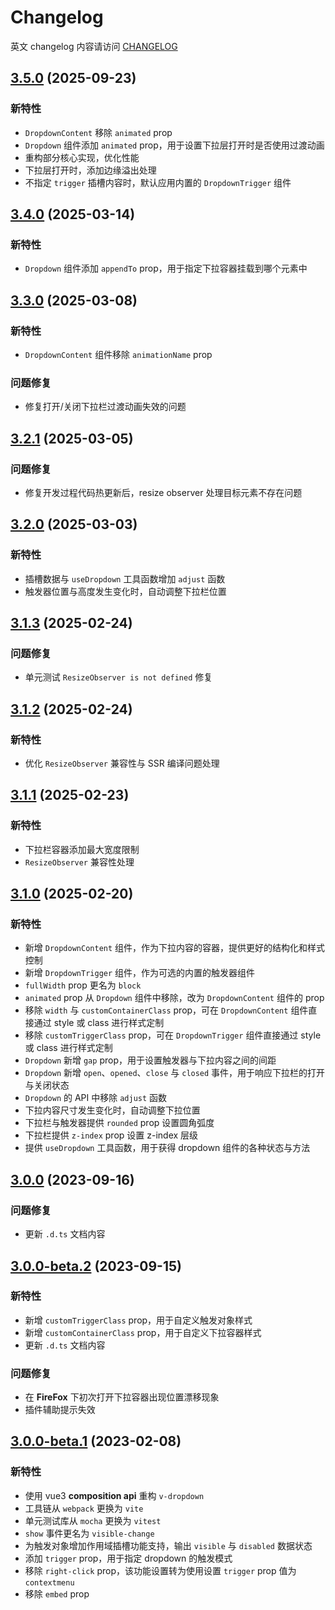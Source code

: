 # Changelog

英文 changelog 内容请访问 [CHANGELOG](CHANGELOG.md)

## [3.5.0](https://github.com/TerryZ/v-dropdown/compare/v3.4.0...v3.5.0) (2025-09-23)

### 新特性

- `DropdownContent` 移除 `animated` prop
- `Dropdown` 组件添加 `animated` prop，用于设置下拉层打开时是否使用过渡动画
- 重构部分核心实现，优化性能
- 下拉层打开时，添加边缘溢出处理
- 不指定 `trigger` 插槽内容时，默认应用内置的 `DropdownTrigger` 组件

## [3.4.0](https://github.com/TerryZ/v-dropdown/compare/v3.3.0...v3.4.0) (2025-03-14)

### 新特性

- `Dropdown` 组件添加 `appendTo` prop，用于指定下拉容器挂载到哪个元素中

## [3.3.0](https://github.com/TerryZ/v-dropdown/compare/v3.2.1...v3.3.0) (2025-03-08)

### 新特性

- `DropdownContent` 组件移除 `animationName` prop

### 问题修复

- 修复打开/关闭下拉栏过渡动画失效的问题

## [3.2.1](https://github.com/TerryZ/v-dropdown/compare/v3.2.0...v3.2.1) (2025-03-05)

### 问题修复

- 修复开发过程代码热更新后，resize observer 处理目标元素不存在问题

## [3.2.0](https://github.com/TerryZ/v-dropdown/compare/v3.1.3...v3.2.0) (2025-03-03)

### 新特性

- 插槽数据与 `useDropdown` 工具函数增加 `adjust` 函数
- 触发器位置与高度发生变化时，自动调整下拉栏位置

## [3.1.3](https://github.com/TerryZ/v-dropdown/compare/v3.1.2...v3.1.3) (2025-02-24)

### 问题修复

- 单元测试 `ResizeObserver is not defined` 修复

## [3.1.2](https://github.com/TerryZ/v-dropdown/compare/v3.1.1...v3.1.2) (2025-02-24)

### 新特性

- 优化 `ResizeObserver` 兼容性与 SSR 编译问题处理

## [3.1.1](https://github.com/TerryZ/v-dropdown/compare/v3.1.0...v3.1.1) (2025-02-23)

### 新特性

- 下拉栏容器添加最大宽度限制
- `ResizeObserver` 兼容性处理

## [3.1.0](https://github.com/TerryZ/v-dropdown/compare/v3.0.0...v3.1.0) (2025-02-20)

### 新特性

- 新增 `DropdownContent` 组件，作为下拉内容的容器，提供更好的结构化和样式控制
- 新增 `DropdownTrigger` 组件，作为可选的内置的触发器组件
- `fullWidth` prop 更名为 `block`
- `animated` prop 从 `Dropdown` 组件中移除，改为 `DropdownContent` 组件的 prop
- 移除 `width` 与 `customContainerClass` prop，可在 `DropdownContent` 组件直接通过 style 或 class 进行样式定制
- 移除 `customTriggerClass` prop，可在 `DropdownTrigger` 组件直接通过 style 或 class 进行样式定制
- `Dropdown` 新增 `gap` prop，用于设置触发器与下拉内容之间的间距
- `Dropdown` 新增 `open`、`opened`、`close` 与 `closed` 事件，用于响应下拉栏的打开与关闭状态
- `Dropdown` 的 API 中移除 `adjust` 函数
- 下拉内容尺寸发生变化时，自动调整下拉位置
- 下拉栏与触发器提供 `rounded` prop 设置圆角弧度
- 下拉栏提供 `z-index` prop 设置 z-index 层级
- 提供 `useDropdown` 工具函数，用于获得 dropdown 组件的各种状态与方法

## [3.0.0](https://github.com/TerryZ/v-dropdown/compare/v3.0.0-beta.2...v3.0.0) (2023-09-16)

### 问题修复

- 更新 `.d.ts` 文档内容

## [3.0.0-beta.2](https://github.com/TerryZ/v-dropdown/compare/v3.0.0-beta.1...v3.0.0-beta.2) (2023-09-15)

### 新特性

- 新增 `customTriggerClass` prop，用于自定义触发对象样式
- 新增 `customContainerClass` prop，用于自定义下拉容器样式
- 更新 `.d.ts` 文档内容

### 问题修复

- 在 **FireFox** 下初次打开下拉容器出现位置漂移现象
- 插件辅助提示失效

## [3.0.0-beta.1](https://github.com/TerryZ/v-dropdown/compare/v2.1.1...v3.0.0-beta.1) (2023-02-08)

### 新特性

- 使用 vue3 **composition api** 重构 `v-dropdown`
- 工具链从 `webpack` 更换为 `vite`
- 单元测试库从 `mocha` 更换为 `vitest`
- `show` 事件更名为 `visible-change`
- 为触发对象增加作用域插槽功能支持，输出 `visible` 与 `disabled` 数据状态
- 添加 `trigger` prop，用于指定 dropdown 的触发模式
- 移除 `right-click` prop，该功能设置转为使用设置 `trigger` prop 值为 `contextmenu`
- 移除 `embed` prop
